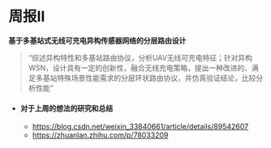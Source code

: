 # 周报Ⅱ

**基于多基站式无线可充电异构传感器网络的分层路由设计**

> “综述异构特性和多基站路由协议，分析UAV无线可充电特征；针对异构WSN，设计具有一定的创新性，融合无线充电策略，提出一种改进的、满足多基站特殊场景性能需求的分层环状路由协议，并仿真验证结论，比较分析性能”




- #### 对于上周的想法的研究和总结
	
	-  https://blog.csdn.net/weixin_33840661/article/details/89542607 
	-  https://zhuanlan.zhihu.com/p/78033209 

